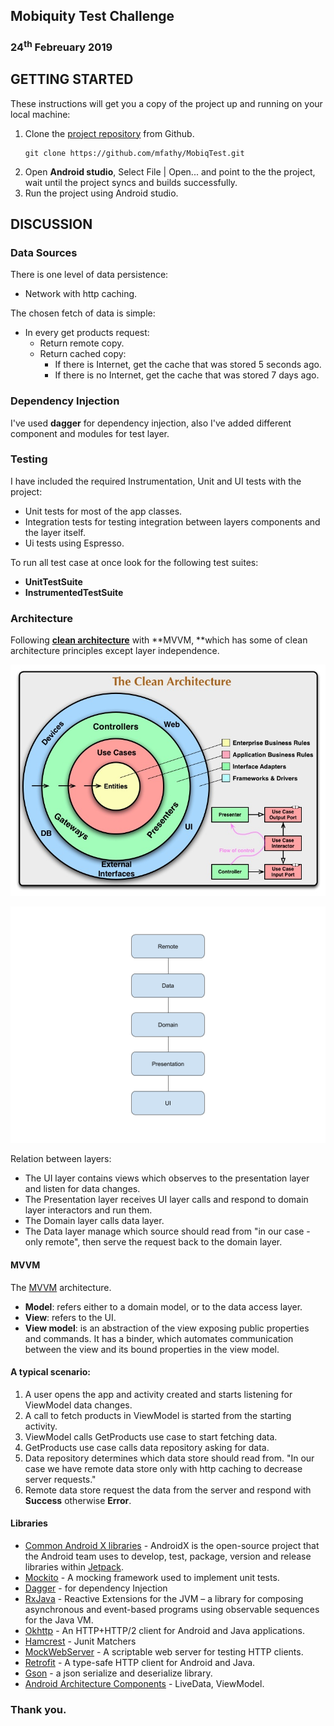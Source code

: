 ## Mobiquity Test Challenge 
### **24<sup>th</sup> Febreuary 2019**
## GETTING STARTED	

These instructions will get you a copy of the project up and running on your local machine:

1. Clone the [project repository](https://github.com/mfathy/MobiqTest) from Github.
    ```
    git clone https://github.com/mfathy/MobiqTest.git
    ```
2. Open **Android studio**, Select File | Open... and point to the the project, wait until the project syncs and builds successfully.
3. Run the project using Android studio.

## DISCUSSION 

### Data Sources

There is one level of data persistence: 

*   Network with http caching.

The chosen fetch of data is simple:

*   In every get products request:
    *   Return remote copy.
    *   Return cached copy:
        *   If there is Internet, get the cache that was stored 5 seconds ago.
        *   If there is no Internet, get the cache that was stored 7 days ago.

### Dependency Injection

I've used **dagger** for dependency injection, also I've added different component and modules for test layer.

### Testing

I have included the required Instrumentation, Unit and UI tests with the project:

*   Unit tests for most of the app classes.
*   Integration tests for testing integration between layers components and the layer itself.
*   Ui tests using Espresso.

To run all test case at once look for the following test suites:

*   **UnitTestSuite**
*   **InstrumentedTestSuite**


### Architecture

Following **[clean architecture](http://blog.cleancoder.com/uncle-bob/2012/08/13/the-clean-architecture.html)** with **MVVM, **which has some of clean architecture principles except layer independence.

![enter image description here](https://raw.githubusercontent.com/mfathy/MobiqTest/master/art/CleanArchitecture.jpg)

![enter image description here](https://raw.githubusercontent.com/mfathy/MobiqTest/master/art/layers.png)

Relation between layers:

*   The UI layer contains views which observes to the presentation layer and listen for data changes.
*   The Presentation layer receives UI layer calls and respond to domain layer interactors and run them.
*   The Domain layer calls data layer.
*   The Data layer manage which source should read from "in our case - only remote", then serve the request back to the domain layer.


#### **MVVM**

The [MVVM](https://en.wikipedia.org/wiki/Model%E2%80%93view%E2%80%93viewmodel) architecture.


*   **Model**: refers either to a domain model, or to the data access layer.
*   **View**: refers to the UI.
*   **View model**: is an abstraction of the view exposing public properties and commands. It has a binder, which automates communication between the view and its bound properties in the view model. 

#### **A typical scenario:**

1. A user opens the app and activity created and starts listening for ViewModel data changes.
2. A call to fetch products in ViewModel is started from the starting activity.
3. ViewModel calls GetProducts use case to start fetching data.
4. GetProducts use case calls data repository asking for data.
5. Data repository determines which data store should read from. "In our case we have remote data store only with http caching to decrease server requests."
6. Remote data store request the data from the server and respond with **Success** otherwise **Error**.

#### **Libraries**

*   [Common Android X libraries](https://developer.android.com/jetpack/androidx) - AndroidX is the open-source project that the Android team uses to develop, test, package, version and release libraries within [Jetpack](https://developer.android.com/jetpack).
*   [Mockito](http://site.mockito.org/) - A mocking framework used to implement unit tests.
*   [Dagger](https://github.com/google/dagger) - for dependency Injection
*   [RxJava](https://github.com/ReactiveX/RxJava) - Reactive Extensions for the JVM – a library for composing asynchronous and event-based programs using observable sequences for the Java VM. 
*   [Okhttp](http://square.github.io/okhttp/) - An HTTP+HTTP/2 client for Android and Java applications.
*   [Hamcrest](http://hamcrest.org/JavaHamcrest/) -  Junit Matchers
*   [MockWebServer](https://github.com/square/okhttp/tree/master/mockwebserver) - A scriptable web server for testing HTTP clients.
*   [Retrofit](https://square.github.io/retrofit/) - A type-safe HTTP client for Android and Java.
*   [Gson](https://github.com/google/gson) - a json serialize and deserialize library.
*   [Android Architecture Components](https://developer.android.com/topic/libraries/architecture/) - LiveData, ViewModel.

### **Thank you.**


